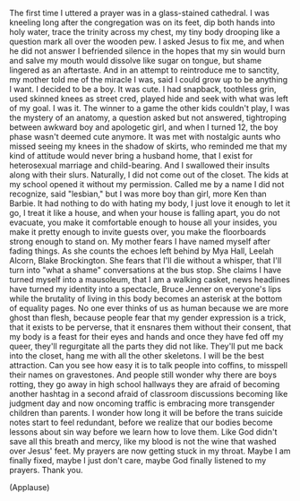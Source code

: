 
The first time I uttered a prayer
was in a glass-stained cathedral.
I was kneeling long after
the congregation was on its feet,
dip both hands into holy water,
trace the trinity across my chest,
my tiny body drooping 
like a question mark
all over the wooden pew.
I asked Jesus to fix me,
and when he did not answer
I befriended silence in the hopes
that my sin would burn
and salve my mouth
would dissolve like sugar on tongue,
but shame lingered as an aftertaste.
And in an attempt
to reintroduce me to sanctity,
my mother told me of the miracle I was,
said I could grow up 
to be anything I want.
I decided to
be a boy.
It was cute.
I had snapback, toothless grin,
used skinned knees as street cred,
played hide and seek with 
what was left of my goal.
I was it.
The winner to a game 
the other kids couldn&#39;t play,
I was the mystery of an anatomy,
a question asked but not answered,
tightroping between awkward boy
and apologetic girl,
and when I turned 12, the boy phase
wasn&#39;t deemed cute anymore.
It was met with nostalgic aunts who missed
seeing my knees in the shadow of skirts,
who reminded me that my kind of attitude
would never bring a husband home,
that I exist for heterosexual marriage
and child-bearing.
And I swallowed their insults
along with their slurs.
Naturally, I did not
come out of the closet.
The kids at my school opened it
without my permission.
Called me by a name I did not recognize,
said &quot;lesbian,&quot;
but I was more boy than girl,
more Ken than Barbie.
It had nothing to do with hating my body,
I just love it enough to let it go,
I treat it like a house,
and when your house is falling apart,
you do not evacuate,
you make it comfortable enough
to house all your insides,
you make it pretty enough
to invite guests over,
you make the floorboards
strong enough to stand on.
My mother fears I have named
myself after fading things.
As she counts the echoes
left behind by Mya Hall,
Leelah Alcorn, Blake Brockington.
She fears that I&#39;ll die without a whisper,
that I&#39;ll turn into &quot;what a shame&quot;
conversations at the bus stop.
She claims I have turned myself
into a mausoleum,
that I am a walking casket,
news headlines have turned
my identity into a spectacle,
Bruce Jenner on everyone&#39;s lips
while the brutality of living in this body
becomes an asterisk 
at the bottom of equality pages.
No one ever thinks of us as human
because we are more ghost than flesh,
because people fear that
my gender expression is a trick,
that it exists to be perverse,
that it ensnares them
without their consent,
that my body is a feast
for their eyes and hands
and once they have fed off my queer,
they&#39;ll regurgitate all the parts
they did not like.
They&#39;ll put me back into the closet,
hang me with all the other skeletons.
I will be the best attraction.
Can you see how easy it is
to talk people into coffins,
to misspell their names on gravestones.
And people still wonder why
there are boys rotting,
they go away
in high school hallways
they are afraid of becoming another
hashtag in a second
afraid of classroom discussions
becoming like judgment day
and now oncoming traffic is embracing
more transgender children than parents.
I wonder how long it will be
before the trans suicide notes
start to feel redundant,
before we realize that our bodies
become lessons about sin
way before we learn how to love them.
Like God didn&#39;t save
all this breath and mercy,
like my blood is not the wine
that washed over Jesus&#39; feet.
My prayers are now
getting stuck in my throat.
Maybe I am finally fixed,
maybe I just don&#39;t care,
maybe God finally listened to my prayers.
Thank you.

(Applause)

